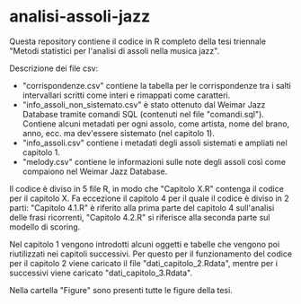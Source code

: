 # analisi-assoli-jazz
Questa repository contiene il codice in R completo della tesi triennale "Metodi statistici per l'analisi di assoli nella musica jazz".

Descrizione dei file csv:
- "corrispondenze.csv" contiene la tabella per le corrispondenze tra i salti intervallari scritti come interi e rimappati come caratteri.
- "info_assoli_non_sistemato.csv" è stato ottenuto dal Weimar Jazz Database tramite comandi SQL (contenuti nel file "comandi.sql"). Contiene alcuni metadati per ogni assolo, come artista, nome del brano, anno, ecc. ma dev'essere sistemato (nel capitolo 1).
- "info_assoli.csv" contiene i metadati degli assoli sistemati e ampliati nel capitolo 1.
- "melody.csv" contiene le informazioni sulle note degli assoli così come compaiono nel Weimar Jazz Database.

Il codice è diviso in 5 file R, in modo che "Capitolo X.R" contenga il codice per il capitolo X. 
Fa eccezione il capitolo 4 per il quale il codice è diviso in 2 parti: "Capitolo 4.1.R" è riferito alla prima parte del capitolo 4 sull'analisi delle frasi ricorrenti, "Capitolo 4.2.R" si riferisce alla seconda parte sul modello di scoring.

Nel capitolo 1 vengono introdotti alcuni oggetti e tabelle che vengono poi riutilizzati nei capitoli successivi. Per questo per il funzionamento del codice per il capitolo 2 viene caricato il file "dati_capitolo_2.Rdata", mentre per i successivi viene caricato "dati_capitolo_3.Rdata". 

Nella cartella "Figure" sono presenti tutte le figure della tesi.
